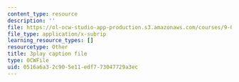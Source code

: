 ```yaml
---
content_type: resource
description: ''
file: https://ol-ocw-studio-app-production.s3.amazonaws.com/courses/9-00sc-introduction-to-psychology-fall-2011/0516a6a32c905e11edf773047729a3ec_kD3CswjYb2E.srt
file_type: application/x-subrip
learning_resource_types: []
resourcetype: Other
title: 3play caption file
type: OCWFile
uid: 0516a6a3-2c90-5e11-edf7-73047729a3ec
---
```

